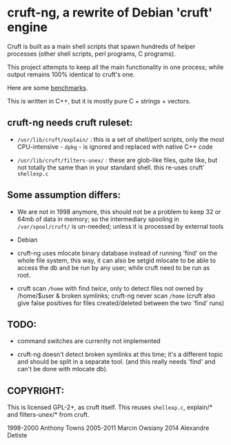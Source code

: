 cruft-ng, a rewrite of Debian 'cruft' engine
============================================

Cruft is built as a main shell scripts that spawn
hundreds of helper processes (other shell scripts,
perl programs, C programs).

This project attempts to keep all the main functionality in one process;
while output remains 100% identical to cruft's one.

Here are some [benchmarks](https://github.com/a-detiste/cruft-ng/wiki/Benchmark).

This is written in C++, but it is mostly pure C + strings + vectors.

cruft-ng needs cruft ruleset:
-----------------------------

* `/usr/lib/cruft/explain/` : this is a set of shell/perl
  scripts, only the most CPU-intensive - `dpkg` - is ignored and replaced
  with native C++ code

* `/usr/lib/cruft/filters-unex/` : these are glob-like files,
  quite like, but not totally the same than in your
  standard shell. this re-uses cruft' `shellexp.c`

Some assumption differs:
------------------------

* We are not in 1998 anymore, this should not be a problem
  to keep 32 or 64mb of data in memory;
  so the intermediary spooling in `/var/spool/cruft/`
  is un-needed; unless it is processed by external tools

* Debian

* cruft-ng uses mlocate binary database instead of
  running 'find' on the whole file system,
  this way, it can also be setgid mlocate to be
  able to access the db and be run by any user;
  while cruft need to be run as root.

* cruft scan `/home` with find *twice*, only to detect
  files not owned by /home/$user & broken symlinks;
  cruft-ng never scan `/home`
  (cruft also give false positives for files
  created/deleted between the two 'find' runs)

TODO:
-----

 * command switches are currenlty not implemented

 * cruft-ng doesn't detect broken symlinks at this time;
   it's a different topic and should be split in a
   separate tool. (and this really needs 'find'
   and can't be done with mlocate db).

COPYRIGHT:
----------

This is licensed GPL-2+, as cruft itself.
This reuses `shellexp.c`, explain/*  and filters-unex/* from cruft.

1998-2000 Anthony Towns
2005-2011 Marcin Owsiany
2014      Alexandre Detiste
